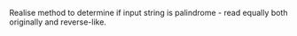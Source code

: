 Realise method to determine if input string is palindrome - read equally both originally and reverse-like.